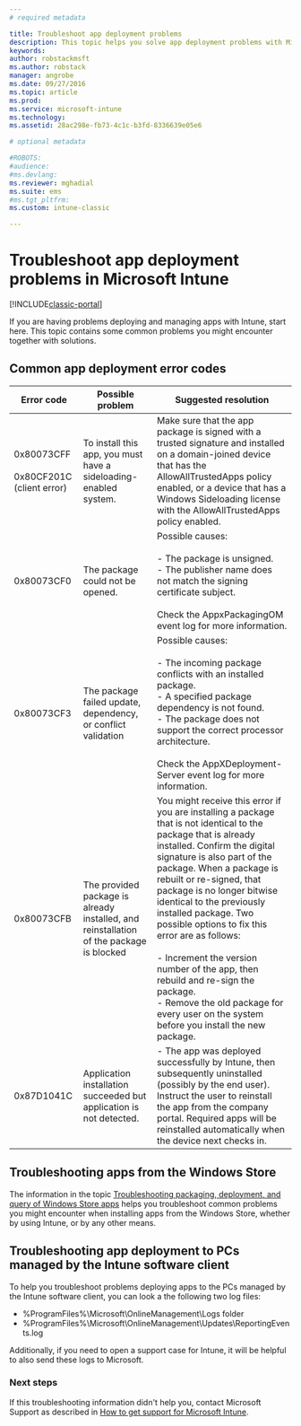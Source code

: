 ```yaml
---
# required metadata

title: Troubleshoot app deployment problems 
description: This topic helps you solve app deployment problems with Microsoft Intune.
keywords:
author: robstackmsft
ms.author: robstack
manager: angrobe
ms.date: 09/27/2016
ms.topic: article
ms.prod:
ms.service: microsoft-intune
ms.technology:
ms.assetid: 28ac298e-fb73-4c1c-b3fd-8336639e05e6

# optional metadata

#ROBOTS:
#audience:
#ms.devlang:
ms.reviewer: mghadial
ms.suite: ems
#ms.tgt_pltfrm:
ms.custom: intune-classic

---
```


# Troubleshoot app deployment problems in Microsoft Intune

[!INCLUDE[classic-portal](../includes/classic-portal.md)]

If you are having problems deploying and managing apps with Intune, start here. This topic contains some common problems you might encounter together with solutions.

## Common app deployment error codes

|Error code|Possible problem|Suggested resolution|
|--------------|--------------------|------------------------|
|0x80073CFF<br /><br />0x80CF201C (client error)|To install this app, you must have a sideloading-enabled system.|Make sure that the app package is signed with a trusted signature and installed on a domain-joined device that has the AllowAllTrustedApps policy enabled, or a device that has a Windows Sideloading license with the AllowAllTrustedApps policy enabled.|
|0x80073CF0|The package could not be opened.|Possible causes:<br /><br />-   The package is unsigned.<br />-   The publisher name does not match the signing certificate subject.<br /><br />Check the AppxPackagingOM event log for more information.|
|0x80073CF3|The package failed update, dependency, or conflict validation|Possible causes:<br /><br />-   The incoming package conflicts with an installed package.<br />-   A specified package dependency is not found.<br />-   The package does not support the correct processor architecture.<br /><br />Check the AppXDeployment-Server event log for more information.|
|0x80073CFB|The provided package is already installed, and reinstallation of the package is blocked|You might receive this error if you are installing a package that is not identical to the package that is already installed. Confirm the digital signature is also part of the package. When a package is rebuilt or re-signed, that package is no longer bitwise identical to the previously installed package. Two possible options to fix this error are as follows:<br /><br />-   Increment the version number of the app, then rebuild and re-sign the package.<br />-   Remove the old package for every user on the system before you install the new package.|
|0x87D1041C|Application installation succeeded but application is not detected.|- The app was deployed successfully by Intune, then subsequently uninstalled (possibly by the end user). Instruct the user to reinstall the app from the company portal. Required apps will be reinstalled automatically when the device next checks in.|

## Troubleshooting apps from the Windows Store

The information in the topic [Troubleshooting packaging, deployment, and query of Windows Store apps](https://msdn.microsoft.com/library/windows/desktop/hh973484.aspx) helps you troubleshoot common problems you might encounter when installing apps from the Windows Store, whether by using Intune, or by any other means.

## Troubleshooting app deployment to PCs managed by the Intune software client
To help you troubleshoot problems deploying apps to the PCs managed by the Intune software client, you can look a the following two log files:
- %ProgramFiles%\Microsoft\OnlineManagement\Logs folder
- %ProgramFiles%\Microsoft\OnlineManagement\Updates\ReportingEvents.log

Additionally, if you need to open a support case for Intune, it will be helpful to also send these logs to Microsoft.


### Next steps
If this troubleshooting information  didn't help you, contact Microsoft Support as described in [How to get support for Microsoft Intune](how-to-get-support-for-microsoft-intune.md).
